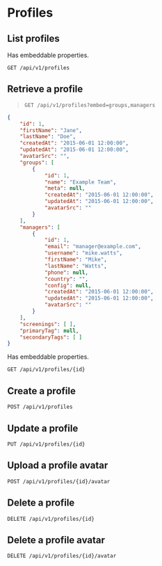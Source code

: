 # Profiles

## List profiles

<aside class="success">
Has embeddable properties.
</aside>

`GET /api/v1/profiles`

## Retrieve a profile

> `GET /api/v1/profiles?embed=groups,managers`

```json
{
    "id": ​1,
    "firstName": "Jane",
    "lastName": "Doe",
    "createdAt": "2015-06-01 12:00:00",
    "updatedAt": "2015-06-01 12:00:00",
    "avatarSrc": "",
    "groups": [
        {
            "id": ​1,
            "name": "Example Team",
            "meta": null,
            "createdAt": "2015-06-01 12:00:00",
            "updatedAt": "2015-06-01 12:00:00",
            "avatarSrc": ""
        }
    ],
    "managers": [
        {
            "id": ​1,
            "email": "manager@example.com",
            "username": "mike.watts",
            "firstName": "Mike",
            "lastName": "Watts",
            "phone": null,
            "country": "",
            "config": null,
            "createdAt": "2015-06-01 12:00:00",
            "updatedAt": "2015-06-01 12:00:00",
            "avatarSrc": ""
        }
    ],
    "screenings": [ ],
    "primaryTag": null,
    "secondaryTags": [ ]
}
```

<aside class="success">
Has embeddable properties.
</aside>

`GET /api/v1/profiles/{id}`

## Create a profile

`POST /api/v1/profiles`



## Update a profile

`PUT /api/v1/profiles/{id}`



## Upload a profile avatar

`POST /api/v1/profiles/{id}/avatar`



## Delete a profile

`DELETE /api/v1/profiles/{id}`

## Delete a profile avatar

`DELETE /api/v1/profiles/{id}/avatar`
